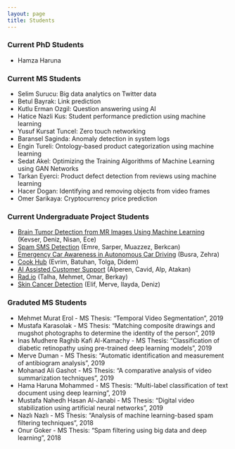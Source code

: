 ```yaml
---
layout: page
title: Students
---
```


### Current PhD Students
- Hamza Haruna

### Current MS Students
- Selim Surucu: Big data analytics on Twitter data
- Betul Bayrak: Link prediction
- Kutlu Erman Ozgil: Question answering using AI
- Hatice Nazli Kus: Student performance prediction using machine learning
- Yusuf Kursat Tuncel: Zero touch networking
- Baransel Saginda: Anomaly detection in system logs
- Engin Tureli: Ontology-based product categorization using machine learning
- Sedat Akel: Optimizing the Training Algorithms of Machine Learning using GAN Networks
- Tarkan Eyerci: Product defect detection from reviews using machine learning
- Hacer Dogan: Identifying and removing objects from video frames
- Omer Sarikaya: Cryptocurrency price prediction

### Current Undergraduate Project Students
- [Brain Tumor Detection from MR Images Using Machine Learning](https://c1411055.wixsite.com/braintumordetection) (Kevser, Deniz, Nisan, Ece)
- [Spam SMS Detection](https://spamsmsdetection.wordpress.com) (Emre, Sarper, Muazzez, Berkcan)
- [Emergency Car Awareness in Autonomous Car Driving](https://acp317315180.wordpress.com) (Busra, Zehra)
- [Cook Hub](https://cookhubb.wordpress.com) (Evrim, Batuhan, Tolga, Didem)
- [AI Assisted Customer Support](https://cankayauniversity.github.io/ceng-407-408-2019-2020-AI-Customer-Support/) (Alperen, Cavid, Alp, Atakan)
- [Rad.io](https://rad-io-app.github.io) (Talha, Mehmet, Omar, Berkay)
- [Skin Cancer Detection](https://mervetalakaci.github.io/app-Dermis/) (Elif, Merve, Ilayda, Deniz)

### Graduted MS Students
- Mehmet Murat Erol - MS Thesis: “Temporal Video Segmentation”, 2019
- Mustafa Karasolak - MS Thesis: “Matching composite drawings and mugshot photographs to determine
the identity of the person”, 2019
- Inas Mudhere Raghib Kafi Al-Kamachy - MS Thesis: “Classification of diabetic retinopathy using pre-trained deep learning models”, 2019
- Merve Duman - MS Thesis: “Automatic identification and measurement of antibiogram analysis”, 2019
- Mohanad Ali Gashot - MS Thesis: “A comparative analysis of video summarization techniques”, 2019
- Hama Haruna Mohammed - MS Thesis: “Multi-label classification of text document using deep
learning”, 2019
- Mustafa Nahedh Hasan Al-Janabi - MS Thesis: “Digital video stabilization using artificial neural
networks”, 2019
- Nazlı Nazlı - MS Thesis: “Analysis of machine learning-based spam filtering techniques”, 2018
- Onur Goker - MS Thesis: “Spam filtering using big data and deep learning”, 2018
